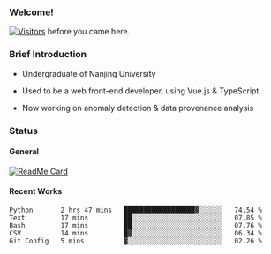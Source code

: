 ### Welcome!

[![Visitors](https://visitor-badge.laobi.icu/badge?page_id=HermitSun.HermitSun)]() before you came here.

### Brief Introduction

- Undergraduate of Nanjing University

- Used to be a web front-end developer, using Vue.js & TypeScript

- Now working on anomaly detection & data provenance analysis

### Status

#### General

[![ReadMe Card](https://github-readme-stats.hermitsun.vercel.app/api?username=HermitSun&count_private=true&show_icons=true)]()

#### Recent Works

<!--START_SECTION:waka-->
```text
Python       2 hrs 47 mins   ██████████████████▓░░░░░░   74.54 % 
Text         17 mins         ██░░░░░░░░░░░░░░░░░░░░░░░   07.85 % 
Bash         17 mins         ██░░░░░░░░░░░░░░░░░░░░░░░   07.76 % 
CSV          14 mins         █▓░░░░░░░░░░░░░░░░░░░░░░░   06.34 % 
Git Config   5 mins          ▓░░░░░░░░░░░░░░░░░░░░░░░░   02.26 % 
```
<!--END_SECTION:waka-->
